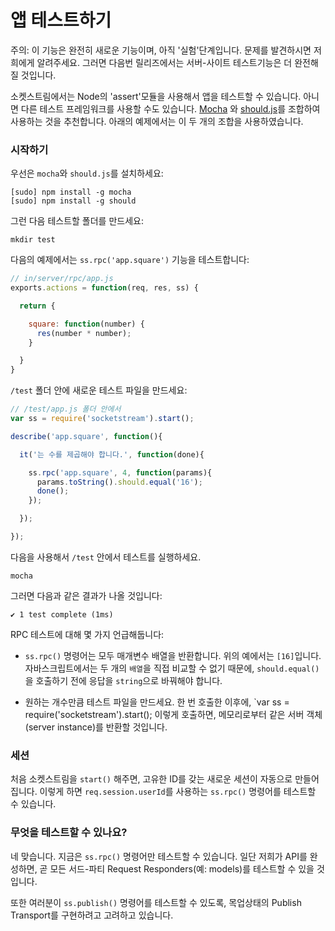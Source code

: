 <!---# Testing your app-->
# 앱 테스트하기

<!--Note: This feature is brand new and still in the 'experimental' stage. Please help us by reporting any problems so we can perfect server-side testing in future releases.-->

주의: 이 기능은 완전히 새로운 기능이며, 아직 '실험'단계입니다. 문제를 발견하시면 저희에게 알려주세요. 그러면 다음번 릴리즈에서는 서버-사이트 테스트기능은 더 완전해질 것입니다.

<!--SocketStream allows you to test your app using Node's `assert` module, or any test framework of your choice. We recommend using [Mocha](http://visionmedia.github.com/mocha) with [should.js](https://github.com/visionmedia/should.js). This is the combination used in the example below.-->
소켓스트림에서는 Node의 'assert'모듈을 사용해서 앱을 테스트할 수 있습니다. 아니면 다른 테스트 프레임워크를 사용할 수도 있습니다. [Mocha](http://visionmedia.github.com/mocha) 와 [should.js](https://github.com/visionmedia/should.js)를 조합하여 사용하는 것을 추천합니다.  아래의 예제에서는 이 두 개의 조합을 사용하였습니다.

<!---### Getting Started-->
### 시작하기

<!--First install `mocha` and `should.js`:-->
우선은 `mocha`와 `should.js`를 설치하세요:

    [sudo] npm install -g mocha
    [sudo] npm install -g should

<!--Create a directory for your tests:-->
그런 다음 테스트할 폴더를 만드세요:

    mkdir test

<!--For this example we're going to test the `ss.rpc('app.square')` function shown below:-->
다음의 예제에서는 `ss.rpc('app.square')` 기능을 테스트합니다:

```javascript
// in/server/rpc/app.js
exports.actions = function(req, res, ss) {

  return {

    square: function(number) {
      res(number * number);
    }

  }
}
```

<!--Create a new test file in the `/test` directory:-->
`/test` 폴더 안에 새로운 테스트 파일을 만드세요:

```javascript
// /test/app.js 폴더 안에서
var ss = require('socketstream').start();

describe('app.square', function(){

  it('는 수를 제곱해야 합니다.', function(done){

    ss.rpc('app.square', 4, function(params){
      params.toString().should.equal('16');
      done();
    });

  });

});
```


<!--Run all your tests in `/test` with:-->
다음을 사용해서 `/test` 안에서 테스트를 실행하세요.

    mocha

<!--And you'll see the following output:-->
그러면 다음과 같은 결과가 나올 것입니다:

    ✔ 1 test complete (1ms)


<!--A few things to note about RPC tests:-->
RPC 테스트에 대해 몇 가지 언급해둡니다:

<!--* All `ss.rpc()` commands return an array of params (e.g. `[16]` in the example above). As two `array`s cannot be directly compared in Javascript, it is necessary to convert the response to a `string` before calling `should.equal()`-->
* `ss.rpc()` 명령어는 모두 매개변수 배열을 반환합니다. 위의 예에서는 `[16]`입니다. 자바스크립트에서는 두 개의 `배열`을 직접 비교할 수 없기 때문에, `should.equal()`을 호출하기 전에 응답을 `string`으로 바꿔해야 합니다.

<!--* Create as many test files as you like. Subsequent calls to `var ss = require('socketstream').start();` will return the same server instance from memory-->
* 원하는 개수만큼 테스트 파일을 만드세요. 한 번 호출한 이후에, `var ss = require('socketstream').start(); 이렇게 호출하면, 메모리로부터 같은 서버 객체(server instance)를 반환할 것입니다.


<!--- ### Sessions -->
### 세션

<!--A new Session (with a unique ID) is automatically created for you the first time you `start()` SocketStream. This allows you to test `ss.rpc()` commands which use `req.session.userId`.-->
처음 소켓스트림을 `start()` 해주면, 고유한 ID를 갖는 새로운 세션이 자동으로 만들어집니다. 이렇게 하면 `req.session.userId`를 사용하는 `ss.rpc()` 명령어를 테스트할 수 있습니다.

<!---### What can I test?-->
### 무엇을 테스트할 수 있나요?

<!--Right now you can only test `ss.rpc()` commands. Once we finalize the API, you'll soon be able to test all third-party Request Responders (e.g. models) in a similar way.-->
네 맞습니다. 지금은 `ss.rpc()` 명령어만 테스트할 수 있습니다. 일단 저희가 API를 완성하면, 곧 모든 서드-파티 Request Responders(예: models)를 테스트할 수 있을 것입니다.

<!--We are also considering implementing a mock Publish Transport, to allow you to test `ss.publish()` commands.-->
또한 여러분이 `ss.publish()` 명령어를 테스트할 수 있도록, 목업상태의 Publish Transport를 구현하려고 고려하고 있습니다.

